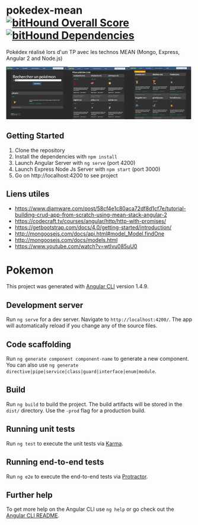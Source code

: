 # pokedex-mean [![bitHound Overall Score](https://www.bithound.io/github/dimsand/Pokedex-MEAN/badges/score.svg)](https://www.bithound.io/github/dimsand/Pokedex-MEAN)  [![bitHound Dependencies](https://www.bithound.io/github/dimsand/Pokedex-MEAN/badges/dependencies.svg)](https://www.bithound.io/github/dimsand/Pokedex-MEAN/master/dependencies/npm) 
Pokédex réalisé lors d'un TP avec les technos MEAN (Mongo, Express, Angular 2 and Node.js)


<img src="./screenshot1.png" width="33%"><img src="./screenshot2.png" width="33%"><img src="./screenshot3.png" width="33%">

## Getting Started
1. Clone the repository
2. Install the dependencies with `npm install`
3. Launch Angular Server with `ng serve` (port 4200)
4. Launch Express Node Js Server with `npm start` (port 3000)
5. Go on http://localhost:4200 to see project

## Liens utiles
- https://www.djamware.com/post/58cf4e1c80aca72df8d1cf7e/tutorial-building-crud-app-from-scratch-using-mean-stack-angular-2
- https://codecraft.tv/courses/angular/http/http-with-promises/
- https://getbootstrap.com/docs/4.0/getting-started/introduction/
- http://mongoosejs.com/docs/api.html#model_Model.findOne
- http://mongoosejs.com/docs/models.html
- https://www.youtube.com/watch?v=wtIvu085uU0

# Pokemon

This project was generated with [Angular CLI](https://github.com/angular/angular-cli) version 1.4.9.

## Development server

Run `ng serve` for a dev server. Navigate to `http://localhost:4200/`. The app will automatically reload if you change any of the source files.

## Code scaffolding

Run `ng generate component component-name` to generate a new component. You can also use `ng generate directive|pipe|service|class|guard|interface|enum|module`.

## Build

Run `ng build` to build the project. The build artifacts will be stored in the `dist/` directory. Use the `-prod` flag for a production build.

## Running unit tests

Run `ng test` to execute the unit tests via [Karma](https://karma-runner.github.io).

## Running end-to-end tests

Run `ng e2e` to execute the end-to-end tests via [Protractor](http://www.protractortest.org/).

## Further help

To get more help on the Angular CLI use `ng help` or go check out the [Angular CLI README](https://github.com/angular/angular-cli/blob/master/README.md).

